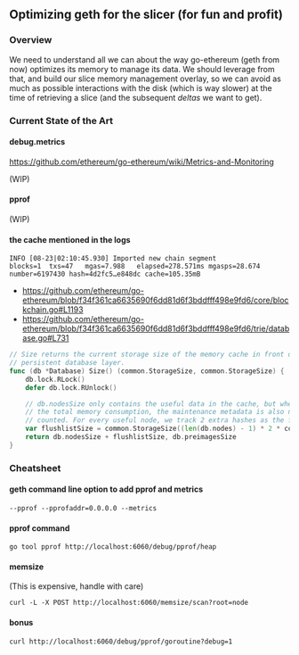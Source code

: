 ## Optimizing geth for the slicer (for fun and profit)

### Overview

We need to understand all we can about the way go-ethereum (geth from now)
optimizes its memory to manage its data. We should leverage from that,
and build our slice memory management overlay, so we can avoid as much
as possible interactions with the disk (which is way slower) at the time of
retrieving a slice (and the subsequent _deltas_ we want to get).

### Current State of the Art

#### debug.metrics

https://github.com/ethereum/go-ethereum/wiki/Metrics-and-Monitoring

(WIP)

#### pprof

(WIP)

#### the cache mentioned in the logs

	INFO [08-23|02:10:45.930] Imported new chain segment               blocks=1  txs=47   mgas=7.988   elapsed=278.571ms mgasps=28.674  number=6197430 hash=4d2fc5…e848dc cache=105.35mB

* https://github.com/ethereum/go-ethereum/blob/f34f361ca6635690f6dd81d6f3bddfff498e9fd6/core/blockchain.go#L1193
* https://github.com/ethereum/go-ethereum/blob/f34f361ca6635690f6dd81d6f3bddfff498e9fd6/trie/database.go#L731

```go
// Size returns the current storage size of the memory cache in front of the
// persistent database layer.
func (db *Database) Size() (common.StorageSize, common.StorageSize) {
	db.lock.RLock()
	defer db.lock.RUnlock()

	// db.nodesSize only contains the useful data in the cache, but when reporting
	// the total memory consumption, the maintenance metadata is also needed to be
	// counted. For every useful node, we track 2 extra hashes as the flushlist.
	var flushlistSize = common.StorageSize((len(db.nodes) - 1) * 2 * common.HashLength)
	return db.nodesSize + flushlistSize, db.preimagesSize
}
```

### Cheatsheet

#### geth command line option to add pprof and metrics

	--pprof --pprofaddr=0.0.0.0 --metrics

#### pprof command

	go tool pprof http://localhost:6060/debug/pprof/heap

#### memsize

(This is expensive, handle with care)

	curl -L -X POST http://localhost:6060/memsize/scan?root=node

#### bonus

	curl http://localhost:6060/debug/pprof/goroutine?debug=1